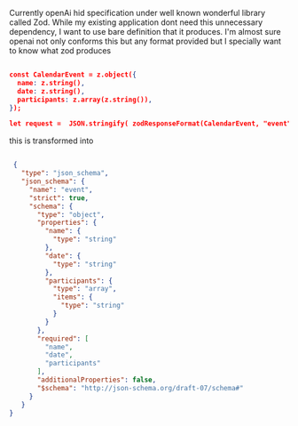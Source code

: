 Currently openAi hid specification under well known wonderful library called Zod. While my existing application dont need this unnecessary dependency, I want to use bare definition that it produces. I'm almost sure openai not only conforms this but any format provided but I specially want to know what zod produces

```json

const CalendarEvent = z.object({
  name: z.string(),
  date: z.string(),
  participants: z.array(z.string()),
});

let request =  JSON.stringify( zodResponseFormat(CalendarEvent, "event"), null, 2);
```

this is transformed into 

```json

 {
   "type": "json_schema",
   "json_schema": {
     "name": "event",
     "strict": true,
     "schema": {
       "type": "object",
       "properties": {
         "name": {
           "type": "string"
         },
         "date": {
           "type": "string"
         },
         "participants": {
           "type": "array",
           "items": {
             "type": "string"
           }
         }
       },
       "required": [
         "name",
         "date",
         "participants"
       ],
       "additionalProperties": false,
       "$schema": "http://json-schema.org/draft-07/schema#"
     }
   }
}
```
